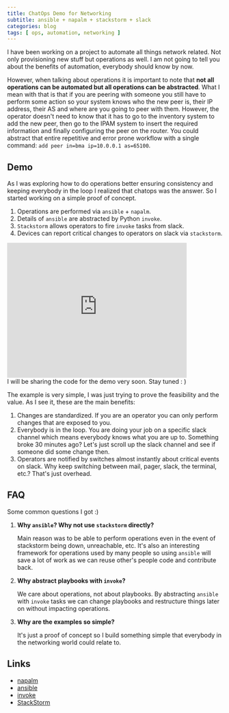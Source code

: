 ```yaml
---
title: ChatOps Demo for Networking
subtitle: ansible + napalm + stackstorm + slack
categories: blog
tags: [ ops, automation, networking ]
---
```


I have been working on a project to automate all things network related. Not only provisioning new
stuff but operations as well. I am not going to tell you about the benefits of automation, everybody should know by now.

However, when talking about operations it is important to note that **not all operations can be
automated but all operations can be abstracted**. What I mean with that is that if you are
peering with someone you still have to perform some action so your system knows who the new peer
is, their IP address, their AS and where are you going to peer with them. However, the operator
doesn't need to know that it has to go to the inventory system to add the new peer, then go to the
IPAM system to insert the required information and finally configuring the peer on the router. You
could abstract that entire repetitive and error prone workflow with a single command: `add peer
in=bma ip=10.0.0.1 as=65100`.


<!--more-->

## Demo

As I was exploring how to do operations better ensuring consistency and keeping everybody in the
loop I realized that chatops was the answer. So I started working on a simple proof of concept.

1. Operations are performed via `ansible` + `napalm`.
2. Details of `ansible` are abstracted by Python ``invoke``.
3. `Stackstorm` allows operators to fire ``invoke`` tasks from slack.
4. Devices can report critical changes to operators on slack via `stackstorm`.


<iframe width="420" height="315" src="https://www.youtube.com/embed/JQimPMpV0To" frameborder="0" allowfullscreen></iframe>

<div class="bs-callout bs-callout-info">
I will be sharing the code for the demo very soon. Stay tuned : )
</div>

The example is very simple, I was just trying to prove the feasibility and the value. As I see it,
these are the main benefits:

1. Changes are standardized. If you are an operator you can only perform changes that are exposed to
you.
2. Everybody is in the loop. You are doing your job on a specific slack channel which means
everybody knows what you are up to. Something broke 30 minutes ago? Let's just scroll up the slack
channel and see if someone did some change then.
3. Operators are notified by switches almost instantly about critical events on slack. Why keep
switching between mail, pager, slack, the terminal, etc.? That's just overhead.

## FAQ

Some common questions I got :)

1. **Why `ansible`? Why not use `stackstorm` directly?**

    Main reason was to be able to perform operations even in the event of stackstorm being down, unreachable,
etc. It's also an interesting framework for operations used by many people so using `ansible` will
save a lot of work as we can reuse other's people code and contribute back.

2. **Why abstract playbooks with ``invoke``?**

    We care about operations, not about playbooks. By abstracting `ansible` with ``invoke`` tasks we
can change playbooks and restructure things later on without impacting operations.

3. **Why are the examples so simple?**

    It's just a proof of concept so I build something simple that everybody in the networking world could
relate to.

## Links

* [napalm][napalm]
* [ansible][ansible]
* [invoke][invoke]
* [StackStorm][stackstorm]


[napalm]: https://github.com/napalm-automation/napalm
[ansible]: https://www.ansible.com/
[invoke]: http://www.pyinvoke.org/
[stackstorm]: https://stackstorm.com/
